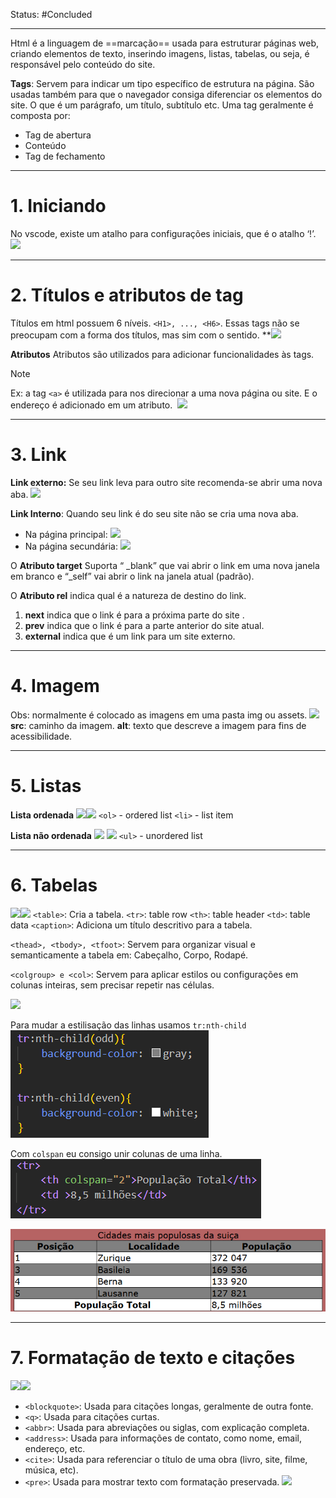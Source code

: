 
Status: #Concluded 

---

Html é a linguagem de ==marcação== usada para estruturar páginas web, criando elementos de texto, inserindo imagens, listas, tabelas, ou seja, é responsável pelo conteúdo do site.

**Tags**: Servem para indicar um tipo específico de estrutura na página. São usadas também para que o navegador consiga diferenciar os elementos do site. O que é um parágrafo, um título, subtítulo etc. Uma tag geralmente é composta por:
- Tag de abertura
- Conteúdo
- Tag de fechamento

---
# **1. Iniciando**
No vscode, existe um atalho para configurações iniciais, que é o atalho ‘!’.
![](https://lh7-rt.googleusercontent.com/docsz/AD_4nXcxdfXBONlVJwf4esB9VIkOuRa74oHTofhrQ0QoTIcAl9W2ci3q-Yp4Xvg6iV5AoMM1l80mgDJc9RE0YiMsCiDo9P5zTzfWNMio147AvK_bml9roowRYhS5RqB6Oe2bpxapUN_P-Q?key=VYJVAqKhTdZyHt8enJbiwA)

___
# **2. Títulos e atributos de tag**
Títulos em html possuem 6 níveis. `<H1>, ..., <H6>`. Essas tags não se preocupam com a forma dos títulos, mas sim com o sentido. 
**![](https://lh7-rt.googleusercontent.com/docsz/AD_4nXfpuiFlvHtVNxdD3UM6g4YLpOX9tn51wfbiZ8wC5tDtuJJMbDp9KeOHTFLobiVywTXjmTmYHav9JLIksdyqvQqhzp7llZ5Ru_gxX2Q9ZJBaDNo52njKOl9kl87JiLMZOYo96fNk3A?key=VYJVAqKhTdZyHt8enJbiwA)

**Atributos**
Atributos são utilizados para adicionar funcionalidades às tags. 
> [!NOTE]
> Ex: a tag `<a>` é utilizada para nos direcionar a uma nova página ou site. E o endereço é adicionado em um atributo. 
![](https://lh7-rt.googleusercontent.com/docsz/AD_4nXd9CH49oL40UiGm3UITOoyINBpPr8hJbIu42Xns26FQBOj6K42FrmJKE9obsGjwfYcoKW6ZEZLlFOZYCEDSYaQ_A_oSTcmIMrQC941QTGBYyArV9FhEcubEMpZG24PYAKpHAu3Mdg?key=VYJVAqKhTdZyHt8enJbiwA)

---
# **3. Link**

**Link externo:** Se seu link leva para outro site recomenda-se abrir uma nova aba.
![](https://lh7-rt.googleusercontent.com/docsz/AD_4nXdOOr839rfiCq44TC7Y_g6qm5fF_fJpawlaIo_jLPfuTxIEfQWbHAl1dtMpqU8rVKrTQqLN2aaYsL5zyIHGnSAUkQ_SA5Jd27QaEtW8UT38lzrKDP3KbZC0B0i6t3Pe9EQG2KwaJw?key=VYJVAqKhTdZyHt8enJbiwA)

**Link Interno**: Quando seu link é do seu site não se cria uma nova aba.
- Na página principal: ![](https://lh7-rt.googleusercontent.com/docsz/AD_4nXdrj8PTKmRLixCrIpvGUoz1oqxFead7HqM1f0smgxE2xFeJ24qLHUuFQD8rBNgcp91XYw9RMpTLvB45ytRpdYRm9AuRE46VDRe4lbRIw6k6PCKGknDimO20nwoOjeBFb4XyN_Yb?key=VYJVAqKhTdZyHt8enJbiwA)
- Na página secundária: ![](https://lh7-rt.googleusercontent.com/docsz/AD_4nXd8N0FKulg5AdD9fDjsJzNp7dSEK0u0kF55VIGNzZDpmEnfv9JXCaenVeHnqkCGNiy-aMqG54EqslUMGE6ypbhQ6z8oxYVY0srajzN4P8PObCCUKvPKfQymSAZqyDRBQNJzB_Wy?key=VYJVAqKhTdZyHt8enJbiwA)

 O **Atributo target** Suporta “ _blank” que vai abrir o link em uma nova janela em branco e “_self” vai abrir o link na janela atual (padrão). 

O **Atributo rel** indica qual é a natureza de destino do link.
1. **next** indica que o link é para a próxima parte do site .
2. **prev** indica que o link é para a parte anterior do site atual.
3. **external** indica que é um link para um site externo.

___
# **4. Imagem**

Obs: normalmente é colocado as imagens em uma pasta img ou assets.
![](https://lh7-rt.googleusercontent.com/docsz/AD_4nXczRCsCFPRr0NbCsIMT9NPpR4C9y6Fa-ou4pfPgPzhwO2iU8oi7mkNGapyyj-OqAUd85sMvGMheFrjOtc3l2SVV6kfCxnsh_H3AHJmw1mP0YRgNaBurP3bbIrCcO6_KUdV8WiHE1w?key=VYJVAqKhTdZyHt8enJbiwA)
**src**: caminho da imagem.
**alt**: texto que descreve a imagem para fins de acessibilidade. 

___
# **5. Listas**

**Lista ordenada**
![](https://lh7-rt.googleusercontent.com/docsz/AD_4nXeSycmZrRa3b-ccA8udwgfSkpmCyPfDTyhI-0szikNQK5p0mT9TlSBJCsmwOyr1nzNMb_bpWuGgcQtRa68MpYMV9bohiX4ihIdqWIvvRcIPbaOHy3nCOCTkkBJ5eX831lzrUmsQVQ?key=VYJVAqKhTdZyHt8enJbiwA)![](https://lh7-rt.googleusercontent.com/docsz/AD_4nXesEgpQuOg24WXTYcPQ6E-UmADGxQABAlfrBqN4RwO1FiBfNLx5Uc9wuYb1Qyitpr914B62UDMXUDzCvUlMXUDqBdZc7L5Q_6N1hUzMrK-TOxP_UvUhprtHUo1nHf37kfCTfotz?key=VYJVAqKhTdZyHt8enJbiwA)
`<ol>` - ordered list
`<li>` - list item 

**Lista não ordenada**
![](https://lh7-rt.googleusercontent.com/docsz/AD_4nXfg5EeC0DuXh-mX43eD9_inA9i0wt8oKdLJ1HgQz6A2IM4i8ZO0Kd_HIjtRzlN667eW0z-bGY8478G2FeQBrWkqADOoff53Zqs8rfLdyt6-rZol7se29iXb6_9bJ-3QAtF8KUSWzQ?key=VYJVAqKhTdZyHt8enJbiwA) ![](https://lh7-rt.googleusercontent.com/docsz/AD_4nXcUDoGGnQFDwNXhRU_HduM0x8kMWKMY3zX6241SrFNFPuItN-rEkTaayVb7FMhZmpy3D-bs_yHG618Ku8tYo_uQmRkpFMWykXfDamDhXU-eHmQfgxzpgn6MOnosJqnYtwJ5XwXAfA?key=VYJVAqKhTdZyHt8enJbiwA)
`<ul>` - unordered list
___
# 6. Tabelas

![](https://lh7-rt.googleusercontent.com/docsz/AD_4nXdOgQ67sw761N9ILprWOxLOAnZYESusLHIeSDdCpxUTPz42NouT5CkG4udXiZtzEasq4tW9Xsv8Q9atAknZngPiLn-l8oYpZ2JX6suvixt3nt4JAvHB-BRIfFPfX8ojaJIbdpheig?key=VYJVAqKhTdZyHt8enJbiwA)![](https://lh7-rt.googleusercontent.com/docsz/AD_4nXfCtQhvLv19OU41B-S3hD4s2sFUEOdpj3LJVIZ5fjk-PSJB5A31iMmxgLhz1t-I7JxZl6omQ8_hdspsh1V512rxJVlZBQu6jYeyVWvqvpJJN8AYZ-IDG-7nKjQUUaLXa6CoxBdR1g?key=VYJVAqKhTdZyHt8enJbiwA)
`<table>`: Cria a tabela.
``<tr>``: table row
``<th>``: table header
``<td>``: table data
``<caption>``: Adiciona um título descritivo para a tabela.

``<thead>, <tbody>, <tfoot>``: Servem para organizar visual e semanticamente a tabela em: Cabeçalho, Corpo, Rodapé. 

``<colgroup> e <col>``: Servem para aplicar estilos ou configurações em colunas inteiras, sem precisar repetir nas células.  

![](https://lh7-rt.googleusercontent.com/docsz/AD_4nXf9xQIUmmBaWPpvNIG0sKoeX2-TE3_BGvZTilVq-lT_lXfYcBW2Kxq3_4QXQOcVeUUrdb55b8TRlz7fRnAE8zPGIXYFH1-ZkOC_w8BTkDEId4xV12PtSpxew5VhsxfyUbS3lj7t0g?key=VYJVAqKhTdZyHt8enJbiwA)

Para mudar a estilisação das linhas usamos ``tr:nth-child``
![Pasted image 20250506072646](../../attachments/Pasted%20image%2020250506072646.png)

Com ``colspan`` eu consigo unir colunas de uma linha.
![Pasted image 20250506072825](../../attachments/Pasted%20image%2020250506072825.png)

![Pasted image 20250506072723](../../attachments/Pasted%20image%2020250506072723.png)

___
# **7. Formatação de texto e citações**

![](https://lh7-rt.googleusercontent.com/docsz/AD_4nXfKE3lGHi0HHeMWCOiGQCLLgL7GPH2z5bS616fEIzqpDclZ4MP8rOJ7dSlxf238QOFoE5Yx683uBNkv9ydqdYo6l6DUjZZ35b0d6GbfEwwz-g3Bq2biNSrDeIUxZK6lFHoqGTn-Qw?key=VYJVAqKhTdZyHt8enJbiwA)![](https://lh7-rt.googleusercontent.com/docsz/AD_4nXf87MuJNRFOjO-4XtqJg9mA3qRSRZ5OiWmP4cQOd8ftBp2IByq1jxMO0W3Q4JHsNVYWSh_TfxjOFYb2evZCWfz3BVigZ0ioP0iJGEvD_cbqsUWrO4Q-2ZOXlXusyaxJ0L3o96rJ4g?key=VYJVAqKhTdZyHt8enJbiwA)

- ``<blockquote>``: Usada para citações longas, geralmente de outra fonte. 
- ``<q>``: Usada para citações curtas.
- ``<abbr>``: Usada para abreviações ou siglas, com explicação completa. 
- ``<address>``: Usada para informações de contato, como nome, email, endereço, etc.
- ``<cite>``: Usada para referenciar o título de uma obra (livro, site, filme, música, etc).
- ``<pre>``: Usada para mostrar texto com formatação preservada.
![](https://lh7-rt.googleusercontent.com/docsz/AD_4nXedaI0YsDGd_XCax5WqfXc6jM3lCit9dvcRm5BZVBp7QpMiRqFhb0FdX9eTCXrr1yPD_Z9dDDckbXXOIxgpuyAyOCQqFRM8CZT5YyaglZDpoSJxH0Th8XhBae1u2qtWRZqUExetNQ?key=VYJVAqKhTdZyHt8enJbiwA)

  